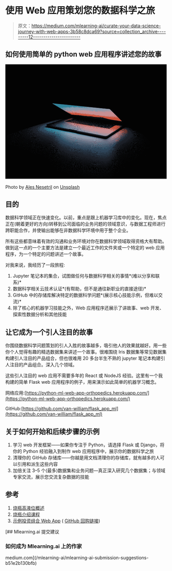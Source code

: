 # 使用 Web 应用策划您的数据科学之旅

> 原文：<https://medium.com/mlearning-ai/curate-your-data-science-journey-with-web-apps-3b58c8dca69?source=collection_archive---------12----------------------->

## 如何使用简单的 python web 应用程序讲述您的故事

![](img/56a470e6c750d4385202e0883aede424.png)

Photo by [Ales Nesetril](https://unsplash.com/@alesnesetril?utm_source=unsplash&utm_medium=referral&utm_content=creditCopyText) on [Unsplash](https://unsplash.com/s/photos/portfolio?utm_source=unsplash&utm_medium=referral&utm_content=creditCopyText)

## 目的

数据科学领域正在快速变化。以前，重点是跟上机器学习库中的变化。现在，焦点正在(朝着更好的方向)转移到公司面临的业务问题的领域意识，与数据工程师进行跨职能合作，并使输出能够在非数据科学环境中用于整个企业。

所有这些都意味着有效的沟通和业务环境对你在数据科学领域取得资格大有帮助。做到这一点的一个主要方法是建立一个最近工作的文件夹或一个特定的 web 应用程序，为一个特定的问题讲述一个故事。

对我来说，我经历了一段旅程:

1.  Jupyter 笔记本的集合，试图做任何与数据科学相关的事情*(难以分享和联系)*
2.  数据科学相关云技术认证*(有帮助，但不是通往新职业的直接途径)*
3.  GitHub 中的存储库解决特定的数据科学问题*(展示核心技能示例，但难以交流)*
4.  除了核心的机器学习技能之外，Web 应用程序还展示了讲故事、web 开发、探索性数据分析和其他技能

## 让它成为一个引人注目的故事

你围绕数据科学问题策划的引人入胜的故事越多，吸引他人的效果就越好。用一些你个人觉得有趣的精选数据集来讲述一个故事。很难围绕 Iris 数据集等常见数据集构建引人注目的产品组合，但也很难用 20 多台半生不熟的 jupyter 笔记本构建引人注目的产品组合。深入几个领域。

这些引人注目的 web 应用不需要多年的 React 或 NodeJS 经验。这里有一个我构建的简单 Flask web 应用程序的例子，用来演示如此简单的机器学习概念。

网络应用:[https://python-ml-web-app-orthopedics.herokuapp.com/](https://python-ml-web-app-orthopedics.herokuapp.com/)

GitHub:[https://github.com/van-william/flask_app_ml](https://github.com/van-william/flask_app_ml)

## 关于如何开始和后续步骤的示例

1.  学习 web 开发框架——如果你专注于 Python，请选择 Flask 或 Django，将你的 Python 经验融入到制作 web 应用程序中，展示你的数据科学之旅
2.  清理你的 GitHub 存储库——你越是用文档清理你的存储库，就有越多的人可以引用和派生这些内容
3.  加倍关注 3–5 个(最多)数据集和业务问题—真正深入研究几个数据集；与领域专家交流，展示您交流复杂数据的技能

## 参考

1.  [烧瓶高液位概述](https://www.youtube.com/watch?v=Z1RJmh_OqeA)
2.  [烧瓶介绍课程](https://www.youtube.com/watch?v=0Qxtt4veJIc&list=PLCC34OHNcOtolz2Vd9ZSeSXWc8Bq23yEz)
3.  [示例投资组合 Web App](https://python-ml-web-app-orthopedics.herokuapp.com/) ( [GitHub 回购链接](https://github.com/van-william/flask_app_ml))

[](/mlearning-ai/mlearning-ai-submission-suggestions-b51e2b130bfb) [## Mlearning.ai 提交建议

### 如何成为 Mlearning.ai 上的作家

medium.com](/mlearning-ai/mlearning-ai-submission-suggestions-b51e2b130bfb)
